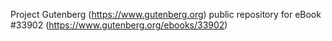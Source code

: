 Project Gutenberg (https://www.gutenberg.org) public repository for eBook #33902 (https://www.gutenberg.org/ebooks/33902)
